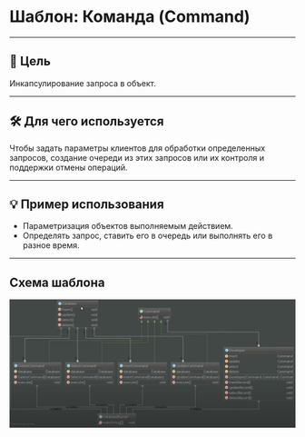 # Шаблон: Команда (Command)

---

## 🎯 Цель

Инкапсулирование запроса в объект.

---

## 🛠️ Для чего используется

Чтобы задать параметры клиентов для обработки определенных запросов, создание очереди из этих запросов или их контроля и поддержки отмены операций.

---

## 💡 Пример использования

- Параметризация объектов выполняемым действием.
- Определять запрос, ставить его в очередь или выполнять его в разное время.


---

## Схема шаблона

![Схема шаблона Команда](../../../../resources/static/command.png)